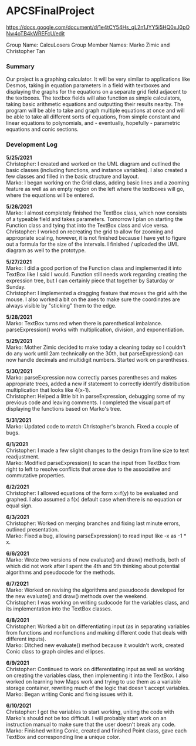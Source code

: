 # APCSFinalProject

https://docs.google.com/document/d/1e4tCY54Hs_qL2n1JYY5i5HQ0xJ0pONw4oTB4kWREFcU/edit

Group Name: CalcuLosers
Group Member Names: Marko Zimic and Christopher Tan

### Summary
Our project is a graphing calculator. It will be very similar to applications like Desmos, taking in equation parameters in a field with textboxes and displaying the graphs for the equations on a separate grid field adjacent to the textboxes. The textbox fields will also function as simple calculators, taking basic arithmetic equations and outputting their results nearby. The program will be able to take and graph multiple equations at once and will be able to take all different sorts of equations, from simple constant and linear equations to polynomials, and - eventually, hopefully - parametric equations and conic sections.

### Development Log
**5/25/2021**\
Christopher: I created and worked on the UML diagram and outlined the basic classes (including functions, and instance variables). I also created a few classes and filled in the basic structure and layout.\
Marko: I began working on the Grid class, adding basic lines and a zooming feature as well as an empty region on the left where the textboxes will go, where the equations will be entered.

**5/26/2021**\
Marko: I almost completely finished the TextBox class, which now consists of a typeable field and takes parameters. Tomorrow I plan on starting the Function class and tying that into the TextBox class and vice versa.\
Christopher: I worked on recreating the grid to allow for zooming and appropriate scaling, however, it is not finished because I have yet to figure out a formula for the size of the intervals. I finished / uploaded the UML diagram as well to the prototype.

**5/27/2021**\
Marko: I did a good portion of the Function class and implemented it into TextBox like I said I would. Function still needs work regarding creating the expression tree, but I can certainly piece that together by Saturday or Sunday.\
Christopher: I implemented a dragging feature that moves the grid with the mouse. I also worked a bit on the axes to make sure the coordinates are always visible by "sticking" them to the edge.

**5/28/2021**\
Marko: TextBox turns red when there is parenthetical imbalance. parseExpression() works with multiplication,
division, and exponentiation.

**5/29/2021**\
Marko: Mother Zimic decided to make today a cleaning today so I couldn't do any work until 2am technically on the 30th, but parseExpression() can now handle decimals and multidigit numbers. Started work on parentheses.

**5/30/2021**\
Marko: parseExpression now correctly parses parentheses and makes appropriate trees, added a new if statement to correctly identify distribution multiplication that looks like 4(x-1).\
Christopher: Helped a little bit in parseExpression, debugging some of my previous code and leaving comments. I completed the visual part of displaying the functions based on Marko's tree.

**5/31/2021**\
Marko: Updated code to match Christopher's branch. Fixed a couple of bugs.

**6/1/2021**\
Christopher: I made a few slight changes to the design from line size to text readjustment.\
Marko: Modified parseExpression() to scan the input from TextBox from right to left to resolve conflicts that arose due to the associative and commutative properties.

**6/2/2021**\
Christopher: I allowed equations of the form x=f(y) to be evaluated and graphed. I also assumed a f(x) default case when there is no equation or equal sign.

**6/3/2021**\
Christopher: Worked on merging branches and fixing last minute errors, outlined presentation.\
Marko: Fixed a bug, allowing parseExpression() to read input like -x as -1 * x.

**6/6/2021**\
Marko: Wrote two versions of new evaluate() and draw() methods, both of which did not work after I spent the 4th and 5th thinking about potential algorithms and pseudocode for the methods.

**6/7/2021**\
Marko: Worked on revising the algorithms and pseudocode developed for the new evaluate() and draw() methods over the weekend.\
Christopher: I was working on writing sudocode for the variables class, and its implementation into the TextBox classes.

**6/8/2021**\
Christopher: Worked a bit on differentiating input (as in separating variables from functions and nonfunctions and making different code that deals with different inputs).\
Marko: Ditched new evaluate() method because it wouldn't work, created Conic class to graph circles and ellipses.

**6/9/2021**\
Christopher: Continued to work on differentiating input as well as working on creating the variables class, then implementing it into the TextBox. I also worked on learning how Maps work and trying to use them as a variable storage container, rewriting much of the logic that doesn't accept variables.\
Marko: Began writing Conic and fixing issues with it.

**6/10/2021**\
Christopher: I got the variables to start working, uniting the code with Marko's should not be too difficult. I will probably start work on an instruction manual to make sure that the user doesn't break any code.\
Marko: Finished writing Conic, created and finished Point class, gave each TextBox and corresponding line a unique color.
